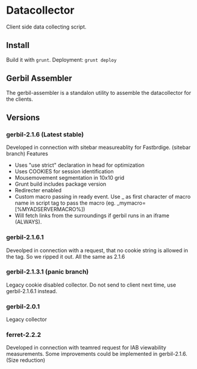 # Datacollector
Client side data collecting script.

## Install
Build it with `grunt`.
Deployment: `grunt deploy`

## Gerbil Assembler
The gerbil-assembler is a standalon utility to assemble the datacollector for the clients.

## Versions
### gerbil-2.1.6 (Latest stable)
Developed in connection with sitebar measureablity for Fastbrdige. (sitebar branch)
Features 
- Uses "use strict" declaration in head for optimization
- Uses COOKIES for session identification
- Mousemovement segmentation in 10x10 grid
- Grunt build includes package version
- Redirecter enabled
- Custom macro passing in ready event. Use _ as first character of macro name in script tag to pass the macro (eg. _mymacro=[%MYADSERVERMACRO%])
- Will fetch links from the surroundings if gerbil runs in an iframe (ALWAYS).

### gerbil-2.1.6.1 
Deveolped in connection with a request, that no cookie string is allowed in the tag. So we ripped it out.
All the same as 2.1.6

### gerbil-2.1.3.1 (panic branch)
Legacy cookie disabled collector. Do not send to client next time, use gerbil-2.1.6.1 instead.

### gerbil-2.0.1
Legacy collector

### ferret-2.2.2
Developed in connection with teamred request for IAB viewability measurements. Some improvements could be implemented in gerbil-2.1.6.(Size reduction)

